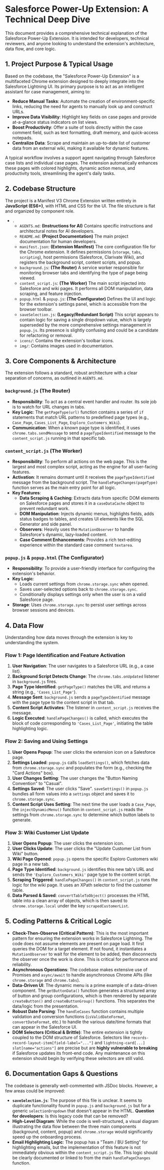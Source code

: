 # Salesforce Power-Up Extension: A Technical Deep Dive

This document provides a comprehensive technical explanation of the Salesforce Power-Up Extension. It is intended for developers, technical reviewers, and anyone looking to understand the extension's architecture, data flow, and core logic.

## 1. Project Purpose & Typical Usage

Based on the codebase, the "Salesforce Power-Up Extension" is a multifaceted Chrome extension designed to deeply integrate into the Salesforce Lightning UI. Its primary purpose is to act as an intelligent assistant for case management, aiming to:

*   **Reduce Manual Tasks**: Automate the creation of environment-specific links, reducing the need for agents to manually look up and construct URLs.
*   **Improve Data Visibility**: Highlight key fields on case pages and provide at-a-glance status indicators on list views.
*   **Boost Productivity**: Offer a suite of tools directly within the case comment field, such as text formatting, draft memory, and quick-access notepads.
*   **Centralize Data**: Scrape and maintain an up-to-date list of customer data from an external wiki, making it available for dynamic features.

A typical workflow involves a support agent navigating through Salesforce case lists and individual case pages. The extension automatically enhances these pages with colored highlights, dynamic action menus, and productivity tools, streamlining the agent's daily tasks.

## 2. Codebase Structure

The project is a Manifest V3 Chrome Extension written entirely in **JavaScript (ES6+)**, with HTML and CSS for the UI. The file structure is flat and organized by component role.

*   `.`
    *   `AGENTS.md`: **(Instructions for AI)** Contains specific instructions and architectural notes for AI developers.
    *   `README.md`: **(Project Documentation)** The main project documentation for human developers.
    *   `manifest.json`: **(Extension Manifest)** The core configuration file for the Chrome extension. It defines permissions (`storage`, `tabs`, `scripting`), host permissions (Salesforce, Clarivate Wiki), and registers the background script, content scripts, and popup.
    *   `background.js`: **(The Router)** A service worker responsible for monitoring browser tabs and identifying the type of page being viewed.
    *   `content_script.js`: **(The Worker)** The main script injected into Salesforce and wiki pages. It performs all DOM manipulation, data scraping, and feature injection.
    *   `popup.html` & `popup.js`: **(The Configurator)** Defines the UI and logic for the extension's settings panel, which is accessible from the browser toolbar.
    *   `saveSelection.js`: **(Legacy/Redundant Script)** This script appears to contain logic for saving a single dropdown value, which is largely superseded by the more comprehensive settings management in `popup.js`. Its presence is slightly confusing and could be a candidate for refactoring or removal.
    *   `icons/`: Contains the extension's toolbar icons.
    *   `img/`: Contains images used in documentation.

## 3. Core Components & Architecture

The extension follows a standard, robust architecture with a clear separation of concerns, as outlined in `AGENTS.md`.

### `background.js` (The Router)

*   **Responsibility**: To act as a central event handler and router. Its sole job is to watch for URL changes in tabs.
*   **Key Logic**: The `getPageType(url)` function contains a series of `if` statements that match URL patterns to predefined page types (e.g., `Case_Page`, `Cases_List_Page`, `Esploro_Customers_Wiki`).
*   **Communication**: When a known page type is identified, it uses `chrome.tabs.sendMessage` to send a `pageTypeIdentified` message to the `content_script.js` running in that specific tab.

### `content_script.js` (The Worker)

*   **Responsibility**: To perform all actions on the web page. This is the largest and most complex script, acting as the engine for all user-facing features.
*   **Activation**: It remains dormant until it receives the `pageTypeIdentified` message from the background script. The `handlePageChanges(pageType)` function serves as the main entry point for all logic.
*   **Key Features**:
    *   **Data Scraping & Caching**: Extracts data from specific DOM elements on Salesforce pages and stores it in a `caseDataCache` object to prevent redundant work.
    *   **DOM Manipulation**: Injects dynamic menus, highlights fields, adds status badges to tables, and creates UI elements like the SQL Generator and side panel.
    *   **Observers**: Heavily uses the `MutationObserver` to handle Salesforce's dynamic, lazy-loaded content.
    *   **Case Comment Enhancements**: Provides a rich text-editing experience within the standard case comment `textarea`.

### `popup.js` & `popup.html` (The Configurator)

*   **Responsibility**: To provide a user-friendly interface for configuring the extension's behavior.
*   **Key Logic**:
    *   Loads current settings from `chrome.storage.sync` when opened.
    *   Saves user-selected options back to `chrome.storage.sync`.
    *   Conditionally displays settings only when the user is on a valid Salesforce page.
*   **Storage**: Uses `chrome.storage.sync` to persist user settings across browser sessions and devices.

## 4. Data Flow

Understanding how data moves through the extension is key to understanding the system.

### Flow 1: Page Identification and Feature Activation

1.  **User Navigation**: The user navigates to a Salesforce URL (e.g., a case list).
2.  **Background Script Detects Change**: The `chrome.tabs.onUpdated` listener in `background.js` fires.
3.  **Page Type Identified**: `getPageType()` matches the URL and returns a string (e.g., `'Cases_List_Page'`).
4.  **Message Sent**: `background.js` sends a `pageTypeIdentified` message with the page type to the content script in that tab.
5.  **Content Script Activates**: The listener in `content_script.js` receives the message.
6.  **Logic Executed**: `handlePageChanges()` is called, which executes the block of code corresponding to `'Cases_List_Page'`, initiating the table highlighting logic.

### Flow 2: Saving and Using Settings

1.  **User Opens Popup**: The user clicks the extension icon on a Salesforce page.
2.  **Settings Loaded**: `popup.js` calls `loadSettings()`, which fetches data from `chrome.storage.sync` and populates the form (e.g., checking the "Card Actions" box).
3.  **User Changes Setting**: The user changes the "Button Naming Convention" to "Casual".
4.  **Settings Saved**: The user clicks "Save". `saveSettings()` in `popup.js` bundles all form values into a `settings` object and saves it to `chrome.storage.sync`.
5.  **Content Script Uses Setting**: The next time the user loads a `Case_Page`, the `injectDynamicMenu()` function in `content_script.js` reads the settings from `chrome.storage.sync` to determine which button labels to generate.

### Flow 3: Wiki Customer List Update

1.  **User Opens Popup**: The user clicks the extension icon.
2.  **User Clicks Update**: The user clicks the "Update Customer List from Wiki" button.
3.  **Wiki Page Opened**: `popup.js` opens the specific Esploro Customers wiki page in a new tab.
4.  **Page Type Identified**: `background.js` identifies this new tab's URL and sends the `'Esploro_Customers_Wiki'` page type to the content script.
5.  **Scraping Triggered**: `handlePageChanges()` in `content_script.js` runs the logic for the wiki page. It uses an XPath selector to find the customer table.
6.  **Data Parsed & Saved**: `convertTableToObject()` processes the HTML table into a clean array of objects, which is then saved to `chrome.storage.local` under the key `scrapedCustomerList`.

## 5. Coding Patterns & Critical Logic

*   **Check-Then-Observe (Critical Pattern)**: This is the most important pattern for ensuring the extension works in Salesforce Lightning. The code does not assume elements are present on page load. It first queries the DOM for a target element. If not found, it instantiates a `MutationObserver` to wait for the element to be added, then disconnects the observer once the work is done. This is critical for performance and reliability.
*   **Asynchronous Operations**: The codebase makes extensive use of Promises and `async/await` to handle asynchronous Chrome APIs (like `chrome.storage` and `chrome.tabs`).
*   **Data-Driven UI**: The dynamic menu is a prime example of a data-driven component. The `getButtonData()` function generates a structured array of button and group configurations, which is then rendered by separate `createButton()` and `createButtonGroup()` functions. This separates the data/logic from the presentation.
*   **Robust Date Parsing**: The `handleCases` function contains multiple validation and conversion functions (`isValidDateFormat`, `convertDateFormat`, etc.) to handle the various date/time formats that can appear in the Salesforce UI.
*   **DOM Selectors (Critical & Brittle)**: The entire extension is tightly coupled to the DOM structure of Salesforce. Selectors like `records-record-layout-item[field-label="..."]` and `lightning-card[...] slot[name="actions"]` are precise but are **highly vulnerable to breaking** if Salesforce updates its front-end code. Any maintenance on this extension should begin by verifying these selectors are still valid.

## 6. Documentation Gaps & Questions

The codebase is generally well-commented with JSDoc blocks. However, a few areas could be improved:

*   **`saveSelection.js`**: The purpose of this file is unclear. It seems to duplicate functionality found in `popup.js` and `background.js` but for a generic `selectionDropdown` that doesn't appear in the HTML. **Question for developers**: Is this legacy code that can be removed?
*   **High-Level Diagram**: While the code is well-structured, a visual diagram illustrating the data flow between the three main components (background, content, popup) and `chrome.storage` would significantly speed up the onboarding process.
*   **Email Highlighting Logic**: The popup has a "Team / BU Setting" for highlighting emails, but the implementation of this feature is not immediately obvious within the `content_script.js` file. This logic should be clearly documented or linked to from the main `handlePageChanges` function.